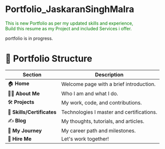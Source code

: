 # Portfolio_JaskaranSinghMalra

<p style="color: green;">This is new Portfolio as per my updated skills and experience,<br>
Build this resume as my Project and included Services i offer.</p>
portfolio is in progress.<br>

# 🚀 **Portfolio Structure**  

| **Section**       | **Description**                          |
|--------------------|------------------------------------------|
| 🏠 **Home**        | Welcome page with a brief introduction.  |
| 👨‍💻 **About Me**   | Who I am and what I do.                  |
| 🛠️ **Projects**    | My work, code, and contributions.        |
| 📜 **Skills/Certificates** | Technologies I master and certifications. |
| ✍️ **Blog**        | My thoughts, tutorials, and articles.    |
| 🌟 **My Journey**  | My career path and milestones.           |
| 💼 **Hire Me**     | Let's work together!                     |
